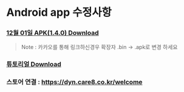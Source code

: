 # Android app 수정사항

### [12월 01일 APK(1.4.0) Download](https://github.com/invites-healthcare/invites/raw/master/20211201130423-v43(1.4.0)-debug.apk)
> Note : 카카오를 통해 링크하신경우 확장자 .bin -> .apk로 변경 하세요
### [튜토리얼 Download](https://github.com/invites-healthcare/invites/raw/master/20211206133040-v41(1.3.8)-debug.apk)
### 스토어 연결 : https://dyn.care8.co.kr/welcome
